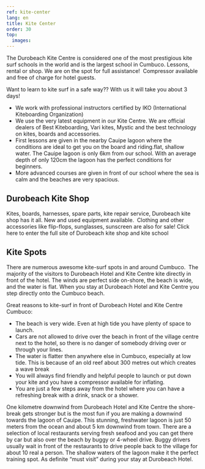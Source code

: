 ```yaml
---
ref: kite-center
lang: en
title: Kite Center
order: 30
top:
  images:
---
```

The Durobeach Kite Centre is considered one of the most prestigious kite surf schools in the world and is the largest school in Cumbuco.
Lessons, rental or shop. We are on the spot for full assistance! 
Compressor available and free of charge for hotel guests.

Want to learn to kite surf in a safe way?? With us it will take you about 3 days!

* We work with professional instructors certified by IKO (International Kiteboarding Organization)
* We use the very latest equipment in our Kite Centre. We are official dealers of Best Kiteboarding, Vari kites, Mystic and the best technology on kites, boards and accessories.
* First lessons are given in the nearby Cauipe lagoon where the conditions are ideal to get you on the board and riding.flat, shallow water. The Cauipe lagoon is only 6km from our school. With an average depth of only 120cm the lagoon has the perfect conditions for beginners.
* More advanced courses are given in front of our school where the sea is calm and the beaches are very spacious.

## Durobeach Kite Shop

Kites, boards, harnesses, spare parts, kite repair service, Durobeach kite shop has it all. New and used equipment available. 
Clothing and other accessories like flip-flops, sunglasses, sunscreen are also for sale!
Click here to enter the full site of Durobeach kite shop and kite school

## Kite Spots

There are numerous awesome kite-surf spots in and around Cumbuco. 
The majority of the visitors to Durobeach Hotel and Kite Centre kite directly in front of the hotel. The winds are perfect side on-shore, the beach is wide, and the water is flat.
When you stay at Durobeach Hotel and Kite Centre you step directly onto the Cumbuco beach.

Great reasons to kite-surf in front of Durobeach Hotel and Kite Centre Cumbuco:

* The beach is very wide. Even at high tide you have plenty of space to launch.
* Cars are not allowed to drive over the beach in front of the village centre next to the hotel, so there is no danger of somebody driving over or through your lines.
* The water is flatter then anywhere else in Cumbuco, especially at low tide. This is because of an old reef about 300 metres out which creates a wave break
* You will always find friendly and helpful people to launch or put down your kite and you have a compressor available for inflating.
* You are just a few steps away from the hotel where you can have a refreshing break with a drink, snack or a shower.

One kilometre downwind from Durobeach Hotel and Kite Centre the shore-break gets stronger but is the most fun if you are making a downwind towards the lagoon of Cauipe. This stunning, freshwater lagoon is just 50 meters from the ocean and about 5 km downwind from town. There are a selection of local restaurants serving fresh seafood and you can get there by car but also over the beach by buggy or 4-wheel drive. Buggy drivers usually wait in front of the restaurants to drive people back to the village for about 10 real a person. The shallow waters of the lagoon make it the perfect training spot. As definite “must visit” during your stay at Durobeach Hotel.
